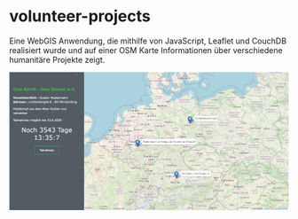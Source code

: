 # volunteer-projects
Eine WebGIS Anwendung, die mithilfe  von JavaScript, Leaflet und CouchDB realisiert wurde und auf einer OSM Karte Informationen über verschiedene humanitäre Projekte zeigt.

<p align="center">
  <img src="https://github.com/tetiana-w/volunteer-projects/blob/master/volunteer-projects-app-screenshot.png" width="800">  
</p>
